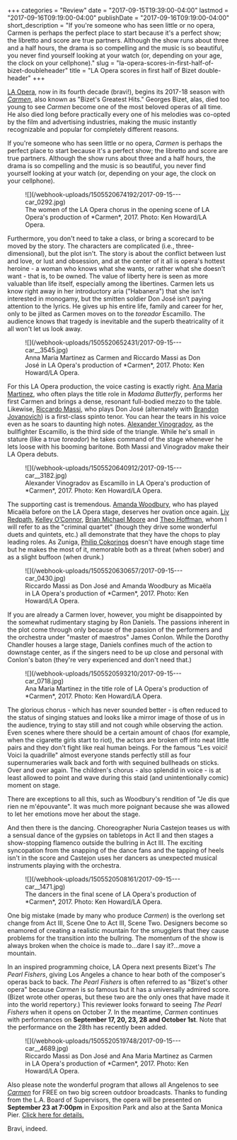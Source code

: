 +++
categories = "Review"
date = "2017-09-15T19:39:00-04:00"
lastmod = "2017-09-16T09:19:00-04:00"
publishDate = "2017-09-16T09:19:00-04:00"
short_description = "If you're someone who has seen little or no opera, Carmen is perhaps the perfect place to start because it's a perfect show; the libretto and score are true partners. Although the show runs about three and a half hours, the drama is so compelling and the music is so beautiful, you never find yourself looking at your watch (or, depending on your age, the clock on your cellphone)."
slug = "la-opera-scores-in-first-half-of-bizet-doubleheader"
title = "LA Opera scores in first half of Bizet double-header"
+++

[LA Opera](/scene/companies/los-angeles-opera/), now in its fourth decade (bravi!), begins its 2017-18 season with [*Carmen*](https://www.laopera.org/season/1718-Season/Carmen/), also known as "Bizet's Greatest Hits." Georges Bizet, alas, died too young to see *Carmen* become one of the most beloved operas of all time. He also died long before practically every one of his melodies was co-opted by the film and advertising industries, making the music instantly recognizable and popular for completely different reasons.

If you're someone who has seen little or no opera, *Carmen* is perhaps the perfect place to start because it's a perfect show; the libretto and score are true partners. Although the show runs about three and a half hours, the drama is so compelling and the music is so beautiful, you never find yourself looking at your watch (or, depending on your age, the clock on your cellphone).

<figure data-type="image">
![](/webhook-uploads/1505520674192/2017-09-15---car_0292.jpg)<figcaption>The women of the LA Opera chorus in the opening scene of LA Opera's production of *Carmen*, 2017. Photo: Ken Howard/LA Opera.</figcaption>
</figure>

Furthermore, you don't need to take a class, or bring a scorecard to be moved by the story. The characters are complicated (i.e., three-dimensional), but the plot isn't. The story is about the conflict between lust and love, or lust and obsession, and at the center of it all is opera's hottest heroine - a woman who knows what she wants, or rather what she doesn't want - that is, to be owned. The value of liberty here is seen as more valuable than life itself, especially among the libertines. Carmen lets us know right away in her introductory aria ("Habanera") that she isn't interested in monogamy, but the smitten soldier Don José isn’t paying attention to the lyrics. He gives up his entire life, family and career for her, only to be jilted as Carmen moves on to the *toreador* Escamillo. The audience knows that tragedy is inevitable and the superb theatricality of it all won't let us look away.

<figure data-type="image">
![](/webhook-uploads/1505520652431/2017-09-15---car__3545.jpg)<figcaption>Anna Maria Martinez as Carmen and Riccardo Massi as Don José in LA Opera's production of *Carmen*, 2017. Photo: Ken Howard/LA Opera.</figcaption>
</figure>

For this LA Opera production, the voice casting is exactly right. [Ana Maria Martinez](/scene/people/ana-maria-martinez/), who often plays the title role in *Madama Butterfly*, performs her first Carmen and brings a dense, resonant full-bodied mezzo to the table. Likewise, [Riccardo Massi](/scene/people/riccardo-massi/), who plays Don José (alternately with [Brandon Jovanovich](/scene/people/brandon-jovanovich/)) is a first-class spinto tenor. You can hear the tears in his voice even as he soars to daunting high notes. [Alexander Vinogradov](/scene/people/alexander-vinogradov/), as the bullfighter Escamillo, is the third side of the triangle. While he's small in stature (like a true *toreador*) he takes command of the stage whenever he lets loose with his booming baritone. Both Massi and Vinogradov make their LA Opera debuts.

<figure data-type="image">
![](/webhook-uploads/1505520640912/2017-09-15---car__3182.jpg)<figcaption>Alexander Vinogradov as Escamillo in LA Opera's production of *Carmen*, 2017. Photo: Ken Howard/LA Opera.</figcaption>
</figure>

The supporting cast is tremendous. [Amanda Woodbury](/scene/people/amanda-woodbury/), who has played Micaëla before on the LA Opera stage, deserves her ovation once again. [Liv Redpath](/scene/people/liv-redpath/), [Kelley O’Connor](/scene/people/kelley-oconnor/), [Brian Michael Moore](/scene/people/brian-michael-moore/) and [Theo Hoffman](/scene/people/theo-hoffman/), whom I will refer to as the "criminal quartet" (though they drive some wonderful duets and quintets, etc.) all demonstrate that they have the chops to play leading roles. As Zuniga, [Philip Cokorinos](/scene/people/philip-cokorinos/) doesn't have enough stage time but he makes the most of it, memorable both as a threat (when sober) and as a slight buffoon (when drunk.) 

<figure data-type="image">
![](/webhook-uploads/1505520630657/2017-09-15---car_0430.jpg)<figcaption>Riccardo Massi as Don José and Amanda Woodbury as Micaëla in LA Opera's production of *Carmen*, 2017. Photo: Ken Howard/LA Opera.</figcaption>
</figure>

If you are already a Carmen lover, however, you might be disappointed by the somewhat rudimentary staging by Ron Daniels. The passions inherent in the plot come through only because of the passion of the performers and the orchestra under "master of maestros" James Conlon. While the Dorothy Chandler houses a large stage, Daniels confines much of the action to downstage center, as if the singers need to be up close and personal with Conlon's baton (they're very experienced and don't need that.) 

<figure data-type="image">
![](/webhook-uploads/1505520593210/2017-09-15---car_0718.jpg)<figcaption>Ana Maria Martinez in the title role of LA Opera's production of *Carmen*, 2017. Photo: Ken Howard/LA Opera.</figcaption>
</figure>

The glorious chorus - which has never sounded better - is often reduced to the status of singing statues and looks like a mirror image of those of us in the audience, trying to stay still and not cough while observing the action. Even scenes where there should be a certain amount of chaos (for example, when the cigarette girls start to riot), the actors are broken off into neat little pairs and they don't fight like real human beings. For the famous "Les voici! Voici la quadrille" almost everyone stands perfectly still as four supernumeraries walk back and forth with sequined bullheads on sticks. Over and over again. The children's chorus - also splendid in voice - is at least allowed to point and wave during this staid (and unintentionally comic) moment on stage. 

There are exceptions to all this, such as Woodbury's rendition of "Je dis que rien ne m'épouvante". It was much more poignant because she was allowed to let her emotions move her about the stage.

And then there is the dancing. Choreographer Nuria Castejon teases us with a sensual dance of the gypsies on tabletops in Act II and then stages a show-stopping flamenco outside the bullring in Act III. The exciting syncopation from the snapping of the dance fans and the tapping of heels isn't in the score and Castejon uses her dancers as unexpected musical instruments playing with the orchestra.

<figure data-type="image">
![](/webhook-uploads/1505520508161/2017-09-15---car__1471.jpg)
<figcaption>The dancers in the final scene of LA Opera's production of *Carmen*, 2017. Photo: Ken Howard/LA Opera.</figcaption>
</figure>

One big mistake (made by many who produce *Carmen*) is the overlong set change from Act III, Scene One to Act III, Scene Two. Designers become so enamored of creating a realistic mountain for the smugglers that they cause problems for the transition into the bullring. The momentum of the show is always broken when the choice is made to…dare I say it?…move a mountain.

In an inspired programming choice, LA Opera next presents Bizet's *The Pearl Fishers*, giving Los Angeles a chance to hear both of the composer's operas back to back. *The Pearl Fishers* is often referred to as "Bizet's other opera" because *Carmen* is so famous but it has a universally admired score. (Bizet wrote other operas, but these two are the only ones that have made it into the world repertory.) This reviewer looks forward to seeing *The Pearl Fishers* when it opens on October 7. In the meantime, *Carmen* continues with performances on **September 17, 20, 23, 28 and October 1st**. Note that the performance on the 28th has recently been added.

<figure data-type="image">
![](/webhook-uploads/1505520519748/2017-09-15---car__4689.jpg)
<figcaption>Riccardo Massi as Don José and Ana Maria Martinez as Carmen in LA Opera's production of *Carmen*, 2017. Photo: Ken Howard/LA Opera.</figcaption>
</figure>

Also please note the wonderful program that allows all Angelenos to see [*Carmen*](https://www.laopera.org/season/1718-Season/Carmen/) for FREE on two big screen outdoor broadcasts. Thanks to funding from the L.A. Board of Supervisors, the opera will be presented on **September 23 at 7:00pm** in Exposition Park and also at the Santa Monica Pier. [Click here for details.](https://www.laopera.org/operainthepark)

Bravi, indeed.

